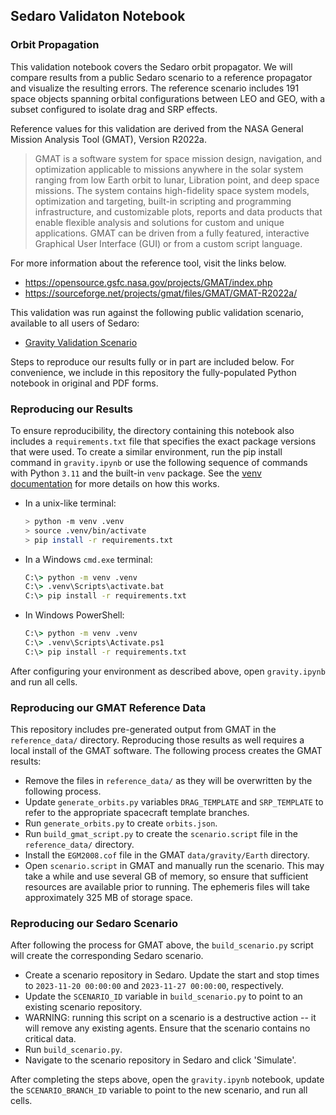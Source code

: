 ## Sedaro Validaton Notebook
### Orbit Propagation

This validation notebook covers the Sedaro orbit propagator. We will compare results from a public Sedaro scenario to a reference propagator and visualize the resulting errors. The reference scenario includes 191 space objects spanning orbital configurations between LEO and GEO, with a subset configured to isolate drag and SRP effects.

Reference values for this validation are derived from the NASA General Mission Analysis Tool (GMAT), Version R2022a.

> GMAT is a software system for space mission design, navigation, and optimization applicable to missions anywhere in the solar system ranging from low Earth orbit to lunar, Libration point, and deep space missions. The system contains high-fidelity space system models, optimization and targeting, built-in scripting and programming infrastructure, and customizable plots, reports and data products that enable flexible analysis and solutions for custom and unique applications. GMAT can be driven from a fully featured, interactive Graphical User Interface (GUI) or from a custom script language.

For more information about the reference tool, visit the links below.

- https://opensource.gsfc.nasa.gov/projects/GMAT/index.php
- https://sourceforge.net/projects/gmat/files/GMAT/GMAT-R2022a/

This validation was run against the following public validation scenario, available to all users of Sedaro:

- [Gravity Validation Scenario](https://satellite.sedaro.com/scenario/PLCPJHKtysym8fHJVxslm3/edit/time?share=8608410b-2b80-4402-be91-188a714c3dcd)

Steps to reproduce our results fully or in part are included below. For convenience, we include in this repository the fully-populated Python notebook in original and PDF forms.


### Reproducing our Results

To ensure reproducibility, the directory containing this notebook also includes a `requirements.txt` file that specifies
the exact package versions that were used. To create a similar environment, run the pip install command in
`gravity.ipynb` or use the following sequence of commands
with Python `3.11` and the built-in `venv` package. See the [venv
documentation](https://docs.python.org/3/library/venv.html) for more details on how this works.

- In a unix-like terminal:

    ```bash
    > python -m venv .venv
    > source .venv/bin/activate
    > pip install -r requirements.txt
    ```

- In a Windows `cmd.exe` terminal:
    ```bat
    C:\> python -m venv .venv
    C:\> .venv\Scripts\activate.bat
    C:\> pip install -r requirements.txt
    ```

- In Windows PowerShell:

    ```bat
    C:\> python -m venv .venv
    C:\> .venv\Scripts\Activate.ps1
    C:\> pip install -r requirements.txt
    ```

After configuring your environment as described above, open `gravity.ipynb` and run all cells.


### Reproducing our GMAT Reference Data

This repository includes pre-generated output from GMAT in the `reference_data/` directory. Reproducing those results as well requires a local install of the GMAT software. The following process creates the GMAT results:

- Remove the files in `reference_data/` as they will be overwritten by the following process.
- Update `generate_orbits.py` variables `DRAG_TEMPLATE` and `SRP_TEMPLATE` to refer to the appropriate spacecraft template branches.
- Run `generate_orbits.py` to create `orbits.json`.
- Run `build_gmat_script.py` to create the `scenario.script` file in the `reference_data/` directory.
- Install the `EGM2008.cof` file in the GMAT `data/gravity/Earth` directory.
- Open `scenario.script` in GMAT and manually run the scenario. This may take a while and use several GB of memory, so ensure that sufficient resources are available prior to running. The ephemeris files will take approximately 325 MB of storage space.


### Reproducing our Sedaro Scenario

After following the process for GMAT above, the `build_scenario.py` script will create the corresponding Sedaro scenario.

- Create a scenario repository in Sedaro. Update the start and stop times to `2023-11-20 00:00:00` and `2023-11-27 00:00:00`, respectively. 
- Update the `SCENARIO_ID` variable in `build_scenario.py` to point to an existing scenario repository.
- WARNING: running this script on a scenario is a destructive action -- it will remove any existing agents. Ensure that the scenario contains no critical data.
- Run `build_scenario.py`.
- Navigate to the scenario repository in Sedaro and click 'Simulate'.

After completing the steps above, open the `gravity.ipynb` notebook, update the `SCENARIO_BRANCH_ID` variable to point to the new scenario, and run all cells.
